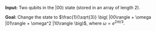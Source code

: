 **Input:** Two qubits in the $|00\rangle$ state (stored in an array of length 2).

**Goal:** Change the state to $\frac{1}{\sqrt{3}} \big( |00\rangle + \omega |01\rangle + \omega^2 |10\rangle \big)$, where $\omega = e^{2\pi i/3}$.
